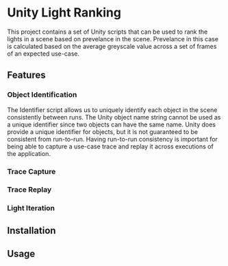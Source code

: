 # Unity Light Ranking
This project contains a set of Unity scripts that can be used to rank the lights in a scene based on prevelance in the scene. Prevelance in this case is calculated based on the average greyscale value across a set of frames of an expected use-case.

## Features

### Object Identification
The Identifier script allows us to uniquely identify each object in the scene consistently between runs. The Unity object name string cannot be used as a unique identifier since two objects can have the same name. Unity does provide a unique identifier for objects, but it is not guaranteed to be consistent from run-to-run. Having run-to-run consistency is important for being able to capture a use-case trace and replay it across executions of the application.

### Trace Capture

### Trace Replay

### Light Iteration

## Installation

## Usage
